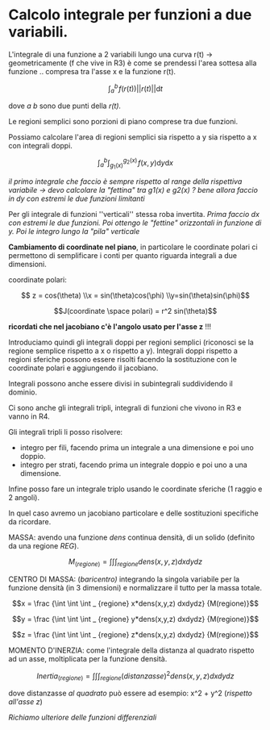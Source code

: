 # Calcolo integrale per funzioni a due variabili.

L'integrale di una funzione a 2 variabili lungo una curva r(t) → geometricamente (f che vive in R3) è come se prendessi l'area sottesa alla funzione .. compresa tra l'asse x e la funzione r(t).

$$\int_a^b \! f(r(t))||r(t)|| \mathrm {d}t $$

dove *a* *b* sono due punti della *r(t).*

Le regioni semplici sono porzioni di piano comprese tra due funzioni. 

Possiamo calcolare l'area di regioni semplici sia rispetto a y sia rispetto a x con integrali doppi. 

$$\int_a^b \int_{g_1(x)}^{g_2(x)} \! f(x,y) \mathrm{d}y \mathrm{d}x$$

*il primo integrale che faccio è sempre rispetto al range della rispettiva variabile → devo calcolare la "fettina" tra g1(x) e g2(x) ? bene allora faccio in dy con estremi le due funzioni limitanti*

Per gli integrale di funzioni ''verticali'' stessa roba invertita. *Prima faccio dx con estremi le due funzioni. Poi ottengo le "fettine" orizzontali in funzione di y. Poi le integro lungo la "pila" verticale*

**Cambiamento di coordinate nel piano**, in particolare le coordinate polari ci permettono di semplificare i conti per quanto riguarda integrali a due dimensioni. 

coordinate polari: 

$$ z = cos(\theta) \\x = sin(\theta)cos(\phi) \\y=sin(\theta)sin(\phi)$$

$$J(coordinate \space polari) = r^2 sin(\theta)$$

**ricordati che nel jacobiano c'è l'angolo usato per l'asse z** !!!

Introduciamo quindi gli integrali doppi per regioni semplici (riconosci se la regione semplice rispetto a x o rispetto a y). Integrali doppi rispetto  a regioni sferiche possono essere risolti facendo la sostituzione con le coordinate polari e aggiungendo il jacobiano. 

Integrali possono anche essere divisi in subintegrali suddividendo il dominio. 

Ci sono anche gli integrali tripli, integrali di funzioni che vivono in R3 e vanno in R4. 

Gli integrali tripli li posso risolvere:

- integro per fili, facendo prima un integrale a una dimensione e poi uno doppio.
- integro per strati, facendo prima un integrale doppio e poi uno a una dimensione.

Infine posso fare un integrale triplo usando le coordinate sferiche (1 raggio e 2 angoli). 

In quel caso avremo un jacobiano particolare e delle sostituzioni specifiche da ricordare.

MASSA: avendo una funzione *dens* continua densità, di un solido (definito da una regione *REG*). 

$$M_{(regione)} = \int \int \int _ {regione} dens(x,y,z) dxdydz$$

CENTRO DI MASSA: (*baricentro)*  integrando la singola variabile per la funzione densità (in 3 dimensioni) e normalizzare il tutto per la massa totale. 

$$x = \frac {\int \int \int _ {regione} x*dens(x,y,z) dxdydz} {M(regione)}$$

$$y = \frac {\int \int \int _ {regione} y*dens(x,y,z) dxdydz} {M(regione)}$$

$$z = \frac {\int \int \int _ {regione} z*dens(x,y,z) dxdydz} {M(regione)}$$

MOMENTO D'INERZIA: come l'integrale della distanza al quadrato rispetto ad un asse, moltiplicata per la funzione densità.  

$$Inertia_{(regione)} = \int \int \int _ {regione} (distanzasse)^2 dens(x,y,z)dxdydz$$

dove distanzasse *al quadrato* può essere ad esempio: x^2 + y^2 (*rispetto all'asse z*)

*Richiamo ulteriore delle funzioni differenziali*